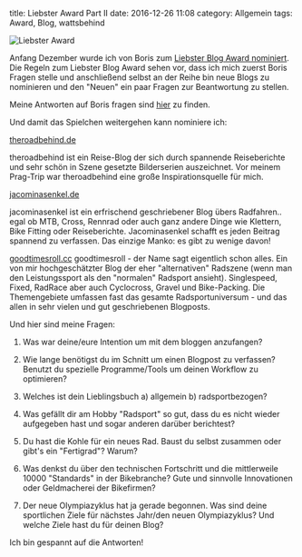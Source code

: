 title: Liebster Award Part II
date: 2016-12-26 11:08
category: Allgemein
tags: Award, Blog, wattsbehind

![Liebster Award]({attach}liebster2.png)

Anfang Dezember wurde ich von Boris zum [Liebster Blog Award nominiert](http://www.unterlenker.com/2016/12/the-liebster-award-part-2.html).
Die Regeln zum Liebster Blog Award sehen vor, dass ich mich zuerst Boris Fragen stelle und anschließend selbst an der Reihe bin neue Blogs zu nominieren und den "Neuen" ein paar Fragen zur Beantwortung zu stellen.

Meine Antworten auf Boris fragen sind [hier](http://www.velovivre.de/2016/12/nominierung-zum-liebster-award/) zu finden.

Und damit das Spielchen weitergehen kann nominiere ich:

[theroadbehind.de](http://theroadbehind.de)

theroadbehind ist ein Reise-Blog der sich durch spannende Reiseberichte und sehr schön in Szene gesetzte Bilderserien auszeichnet. Vor meinem Prag-Trip war theroadbehind eine große Inspirationsquelle für mich.

[jacominasenkel.de](http://jacominasenkel.de)

jacominasenkel ist ein erfrischend geschriebener Blog übers Radfahren.. egal ob MTB, Cross, Rennrad oder auch ganz andere Dinge wie Klettern, Bike Fitting oder Reiseberichte. Jacominasenkel schafft es jeden Beitrag spannend zu verfassen. Das einzige Manko: es gibt zu wenige davon!

[goodtimesroll.cc](http://goodtimesroll.cc)
goodtimesroll - der Name sagt eigentlich schon alles. Ein von mir hochgeschätzter Blog der eher "alternativen" Radszene (wenn man den Leistungssport als den "normalen" Radsport ansieht). Singlespeed, Fixed, RadRace aber auch Cyclocross, Gravel und Bike-Packing. Die Themengebiete umfassen fast das gesamte Radsportuniversum - und das allen in sehr vielen und gut geschriebenen Blogposts.

Und hier sind meine Fragen:

1) Was war deine/eure Intention um mit dem bloggen anzufangen?

2) Wie lange benötigst du im Schnitt um einen Blogpost zu verfassen? Benutzt du spezielle Programme/Tools um deinen Workflow zu optimieren?

3) Welches ist dein Lieblingsbuch a) allgemein b) radsportbezogen?

4) Was gefällt dir am Hobby "Radsport" so gut, dass du es nicht wieder aufgegeben hast und sogar anderen darüber berichtest?

5) Du hast die Kohle für ein neues Rad. Baust du selbst zusammen oder gibt's ein "Fertigrad"? Warum?

6) Was denkst du über den technischen Fortschritt und die mittlerweile 10000 "Standards" in der Bikebranche? Gute und sinnvolle Innovationen oder Geldmacherei der Bikefirmen?

7) Der neue Olympiazyklus hat ja gerade begonnen. Was sind deine sportlichen Ziele für nächstes Jahr/den neuen Olympiazyklus? Und welche Ziele hast du für deinen Blog?

Ich bin gespannt auf die Antworten!